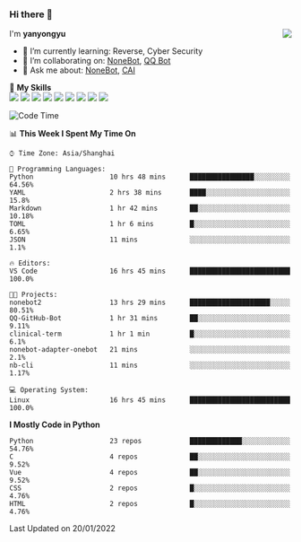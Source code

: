 ### Hi there 👋

<a href="#">
  <img align="right" src="https://github-readme-stats.vercel.app/api?username=yanyongyu&count_private=true&show_icons=true&bg_color=15,f2f7fd,E0EAFC" />
</a>

I'm **yanyongyu**

- 🌱 I’m currently learning: Reverse, Cyber Security
- 👯 I’m collaborating on: [NoneBot](https://github.com/nonebot), [QQ Bot](https://github.com/Mrs4s/go-cqhttp)
- 💬 Ask me about: [NoneBot](https://github.com/nonebot), [CAI](https://github.com/cscs181/CAI)

🌟 **My Skills**  
![](https://img.shields.io/badge/-Python-3e74a2?style=flat-square&logo=Python&logoColor=fff)
![](https://img.shields.io/badge/-Node.js-339933?style=flat-square&logo=Node.js&logoColor=fff)
![](https://img.shields.io/badge/-Vue-4fc08d?style=flat-square&logo=Vue.js&logoColor=fff)
![](https://img.shields.io/badge/-React-2d98ce?style=flat-square&logo=React&logoColor=fff)
![](https://img.shields.io/badge/-Docker-2496ED?style=flat-square&logo=Docker&logoColor=fff)
![](https://img.shields.io/badge/-Linux-000000?style=flat-square&logo=Linux&logoColor=fff)
![](https://img.shields.io/badge/-MySQL-4479A1?style=flat-square&logo=MySQL&logoColor=fff)
![](https://img.shields.io/badge/-Redis-DC382D?style=flat-square&logo=Redis&logoColor=fff)
![](https://img.shields.io/badge/-MongoDB-47A248?style=flat-square&logo=MongoDB&logoColor=fff)

<!--START_SECTION:waka-->
![Code Time](http://img.shields.io/badge/Code%20Time-2%2C036%20hrs%2021%20mins-blue)

📊 **This Week I Spent My Time On** 

```text
⌚︎ Time Zone: Asia/Shanghai

💬 Programming Languages: 
Python                   10 hrs 48 mins      ████████████████░░░░░░░░░   64.56% 
YAML                     2 hrs 38 mins       ████░░░░░░░░░░░░░░░░░░░░░   15.8% 
Markdown                 1 hr 42 mins        ██░░░░░░░░░░░░░░░░░░░░░░░   10.18% 
TOML                     1 hr 6 mins         █░░░░░░░░░░░░░░░░░░░░░░░░   6.65% 
JSON                     11 mins             ░░░░░░░░░░░░░░░░░░░░░░░░░   1.1%

🔥 Editors: 
VS Code                  16 hrs 45 mins      █████████████████████████   100.0%

🐱‍💻 Projects: 
nonebot2                 13 hrs 29 mins      ████████████████████░░░░░   80.51% 
QQ-GitHub-Bot            1 hr 31 mins        ██░░░░░░░░░░░░░░░░░░░░░░░   9.11% 
clinical-term            1 hr 1 min          █░░░░░░░░░░░░░░░░░░░░░░░░   6.1% 
nonebot-adapter-onebot   21 mins             ░░░░░░░░░░░░░░░░░░░░░░░░░   2.1% 
nb-cli                   11 mins             ░░░░░░░░░░░░░░░░░░░░░░░░░   1.17%

💻 Operating System: 
Linux                    16 hrs 45 mins      █████████████████████████   100.0%

```

**I Mostly Code in Python** 

```text
Python                   23 repos            █████████████░░░░░░░░░░░░   54.76% 
C                        4 repos             ██░░░░░░░░░░░░░░░░░░░░░░░   9.52% 
Vue                      4 repos             ██░░░░░░░░░░░░░░░░░░░░░░░   9.52% 
CSS                      2 repos             █░░░░░░░░░░░░░░░░░░░░░░░░   4.76% 
HTML                     2 repos             █░░░░░░░░░░░░░░░░░░░░░░░░   4.76%

```



 Last Updated on 20/01/2022
<!--END_SECTION:waka-->
